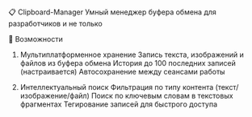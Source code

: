 📋 Clipboard-Manager
Умный менеджер буфера обмена для разработчиков и не только

🌟 Возможности
1. Мультиплатформенное хранение
Запись текста, изображений и файлов из буфера обмена
История до 100 последних записей (настраивается)
Автосохранение между сеансами работы

2. Интеллектуальный поиск
Фильтрация по типу контента (текст/изображение/файл)
Поиск по ключевым словам в текстовых фрагментах
Тегирование записей для быстрого доступа
